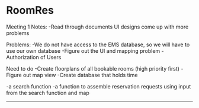 # RoomRes
Meeting 1 Notes:
-Read through documents
UI designs
come up with more problems

Problems: 
-We do not have access to the EMS database, so we will have to use our own database
-Figure out the UI and mapping problem
-Authorization of Users

Need to do
-Create floorplans of all bookable rooms (high priority first)
-Figure out map view
-Create database that holds time


-a search function
-a function to assemble reservation requests using 
input from the search function and map
__________________________________________________________________________________________________
